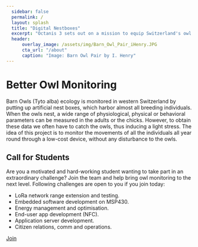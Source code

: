 ```yaml
---
  sidebar: false
  permalink: /
  layout: splash
  title: "Digital Nestboxes"
  excerpt: "Octanis 3 sets out on a mission to equip Switzerland's owl nestboxes with an electronic addon. The device enables owl identification in real time on an open web platform."
  header:
      overlay_image: /assets/img/Barn_Owl_Pair_iHenry.JPG
      cta_url: "/about"
      caption: "Image: Barn Owl Pair by I. Henry"
---
```

<h1>Better Owl Monitoring</h1>
Barn Owls (Tyto alba) ecology is monitored in western Switzerland by putting up artificial nest boxes, which harbor almost all breeding individuals. When the owls nest, a wide range of physiological, physical or behavioral parameters can be measured in the adults or the chicks. However, to obtain these data we often have to catch the owls, thus inducing a light stress. The idea of this project is to monitor the movements of all the individuals all year round through a low-cost device, without any disturbance to the owls.


<h2>Call for Students</h2>
Are you a motivated and hard-working student wanting to take part in an extraordinary challenge? Join the team and help bring owl monitoring to the next level. Following challenges are open to you if you join today:

<ul>
  <li>LoRa network range extension and testing.</li>
  <li>Embedded software development on MSP430.</li>
  <li>Energy management and optimisation.</li>
  <li>End-user app development (NFC).</li>
  <li>Application server development.</li>
  <li>Citizen relations, comm and operations.</li>
</ul>

<a href="http://octanis.org/start" class="btn btn--dark-outline btn--large">Join</a>
